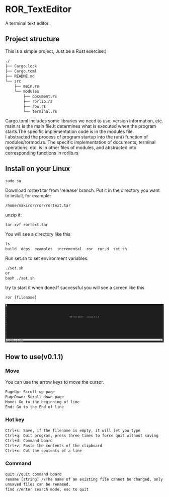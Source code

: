 # ROR_TextEditor
A terminal text editor.


## Project structure
This is a simple project, Just be a Rust exercise:)
```
./
├── Cargo.lock
├── Cargo.toml
├── README.md
└── src
    ├── main.rs
    └── modules
        ├── document.rs
        ├── rorlib.rs
        ├── row.rs
        └── terminal.rs
```
Cargo.toml includes some libraries we need to use, version information, etc.    
main.rs is the main file.It determines what is executed when the program starts.The specific implementation code is in the modules file.    
I abstracted the process of program startup into the run() function of modules/rormod.rs. The specific implementation of documents, terminal operations, etc. is in other files of modules, and abstracted into corresponding functions in rorlib.rs

## Install on your Linux
```
sudo su
```
Download rortext.tar from 'release' branch. Put it in the directory you want to install, for example:
```
/home/makiror/ror/rortext.tar
```
unzip it:
```
tar xvf rortext.tar
```
You will see a directory like this
```
ls
build  deps  examples  incremental  ror  ror.d  set.sh
```
Run set.sh to set environment variables:
```
./set.sh
or
bash ./set.sh
```
try to start it when done.If successful you will see a screen like this
```
ror [filename]
```
![](images/001.png)

## How to use(v0.1.1)

### Move
You can use the arrow keys to move the cursor.
```
PageUp: Scroll up page
PageDown: Scroll down page
Home: Go to the beginning of line
End: Go to the End of line
```

### Hot key
```
Ctrl+s: Save, if the filename is empty, it will let you type
Ctrl+q: Quit program, press three times to force quit without saving
Ctrl+d: Command board
Ctrl+v: Paste the contents of the clipboard
Ctrl+x: Cut the contents of a line
```

### Command
```
quit //quit command board
rename [string] //The name of an existing file cannot be changed, only unsaved files can be renamed.
find //enter search mode, esc to quit
```

